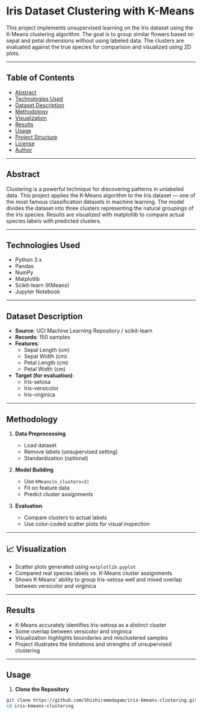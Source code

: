 #  Iris Dataset Clustering with K-Means

This project implements unsupervised learning on the Iris dataset using the K-Means clustering algorithm. The goal is to group similar flowers based on sepal and petal dimensions without using labeled data. The clusters are evaluated against the true species for comparison and visualized using 2D plots.

---

##  Table of Contents

- [Abstract](#abstract)
- [Technologies Used](#technologies-used)
- [Dataset Description](#dataset-description)
- [Methodology](#methodology)
- [Visualization](#visualization)
- [Results](#results)
- [Usage](#usage)
- [Project Structure](#project-structure)
- [License](#license)
- [Author](#author)

---

##  Abstract

Clustering is a powerful technique for discovering patterns in unlabeled data. This project applies the K-Means algorithm to the Iris dataset — one of the most famous classification datasets in machine learning. The model divides the dataset into three clusters representing the natural groupings of the iris species. Results are visualized with matplotlib to compare actual species labels with predicted clusters.

---

##  Technologies Used

- Python 3.x  
- Pandas  
- NumPy  
- Matplotlib  
- Scikit-learn (KMeans)  
- Jupyter Notebook

---

##  Dataset Description

- **Source**: UCI Machine Learning Repository / scikit-learn  
- **Records**: 150 samples  
- **Features**:
  - Sepal Length (cm)  
  - Sepal Width (cm)  
  - Petal Length (cm)  
  - Petal Width (cm)  
- **Target (for evaluation)**:
  - Iris-setosa  
  - Iris-versicolor  
  - Iris-virginica

---

##  Methodology

1. **Data Preprocessing**  
   - Load dataset  
   - Remove labels (unsupervised setting)  
   - Standardization (optional)

2. **Model Building**  
   - Use `KMeans(n_clusters=3)`  
   - Fit on feature data  
   - Predict cluster assignments

3. **Evaluation**  
   - Compare clusters to actual labels  
   - Use color-coded scatter plots for visual inspection

---

## 📈 Visualization

- Scatter plots generated using `matplotlib.pyplot`
- Compared real species labels vs. K-Means cluster assignments
- Shows K-Means' ability to group Iris-setosa well and mixed overlap between versicolor and virginica

---

##  Results

- K-Means accurately identifies Iris-setosa as a distinct cluster  
- Some overlap between versicolor and virginica  
- Visualization highlights boundaries and misclustered samples  
- Project illustrates the limitations and strengths of unsupervised clustering

---

##  Usage

1. **Clone the Repository**
```bash
git clone https://github.com/Shishiramedagam/iris-kmeans-clustering.git
cd iris-kmeans-clustering
